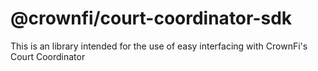# @crownfi/court-coordinator-sdk

This is an library intended for the use of easy interfacing with CrownFi's Court Coordinator

